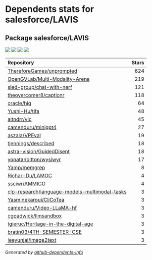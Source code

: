 # Dependents stats for salesforce/LAVIS

## Package salesforce/LAVIS

[![](https://img.shields.io/static/v1?label=Used%20by&message=88&color=informational&logo=slickpic)](https://github.com/salesforce/LAVIS/network/dependents)
[![](https://img.shields.io/static/v1?label=Used%20by%20(public)&message=22&color=informational&logo=slickpic)](https://github.com/salesforce/LAVIS/network/dependents)
[![](https://img.shields.io/static/v1?label=Used%20by%20(private)&message=66&color=informational&logo=slickpic)](https://github.com/salesforce/LAVIS/network/dependents)
[![](https://img.shields.io/static/v1?label=Used%20by%20(stars)&message=245&color=informational&logo=slickpic)](https://github.com/salesforce/LAVIS/network/dependents)

| Repository | Stars  |
| :--------  | -----: |
|[ThereforeGames/unprompted](https://github.com/ThereforeGames/unprompted) | 624 |
|[OpenGVLab/Multi-Modality-Arena](https://github.com/OpenGVLab/Multi-Modality-Arena) | 219 |
|[sled-group/chat-with-nerf](https://github.com/sled-group/chat-with-nerf) | 121 |
|[theovercomer8/captionr](https://github.com/theovercomer8/captionr) | 118 |
|[oracle/hiq](https://github.com/oracle/hiq) | 64 |
|[Yushi-Hu/tifa](https://github.com/Yushi-Hu/tifa) | 48 |
|[altndrr/vic](https://github.com/altndrr/vic) | 45 |
|[camenduru/minigpt4](https://github.com/camenduru/minigpt4) | 27 |
|[aszala/VPEval](https://github.com/aszala/VPEval) | 19 |
|[tjennings/described](https://github.com/tjennings/described) | 18 |
|[astra-vision/GuidedDisent](https://github.com/astra-vision/GuidedDisent) | 18 |
|[yonatanbitton/wysiwyr](https://github.com/yonatanbitton/wysiwyr) | 17 |
|[Yamp/memgrep](https://github.com/Yamp/memgrep) | 8 |
|[Richar-Du/LAMOC](https://github.com/Richar-Du/LAMOC) | 4 |
|[ssciwr/AMMICO](https://github.com/ssciwr/AMMICO) | 4 |
|[clp-research/language-models-multimodal-tasks](https://github.com/clp-research/language-models-multimodal-tasks) | 3 |
|[Yasminekaroui/CliCoTea](https://github.com/Yasminekaroui/CliCoTea) | 3 |
|[camenduru/Video-LLaMA-hf](https://github.com/camenduru/Video-LLaMA-hf) | 3 |
|[cgpadwick/llmsandbox](https://github.com/cgpadwick/llmsandbox) | 3 |
|[tgieruc/Heritage-in-the-digital-age](https://github.com/tgieruc/Heritage-in-the-digital-age) | 3 |
|[bratin03/4TH-SEMESTER-CSE](https://github.com/bratin03/4TH-SEMESTER-CSE) | 3 |
|[leeyunjai/image2text](https://github.com/leeyunjai/image2text) | 3 |

_Generated by [github-dependents-info](https://github.com/nvuillam/github-dependents-info)_